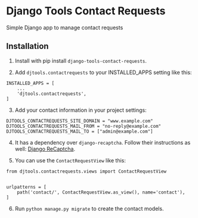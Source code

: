 # Django Tools Contact Requests

Simple Django app to manage contact requests

## Installation

1. Install with pip install `django-tools-contact-requests`.

2. Add `djtools.contactrequests` to your INSTALLED_APPS setting like this:
```
INSTALLED_APPS = [
    ...
    'djtools.contactrequests',
]
```

3. Add your contact information in your project settings:
```
DJTOOLS_CONTACTREQUESTS_SITE_DOMAIN = "www.example.com"
DJTOOLS_CONTACTREQUESTS_MAIL_FROM = "no-reply@example.com"
DJTOOLS_CONTACTREQUESTS_MAIL_TO = ["admin@example.com"]
```

4. It has a dependency over `django-recaptcha`. Follow their instructions as well:
[Django ReCaptcha](https://github.com/praekelt/django-recaptcha).


5. You can use the `ContactRequestView` like this:
```
from djtools.contactrequests.views import ContactRequestView


urlpatterns = [
    path('contact/', ContactRequestView.as_view(), name='contact'),
]
```

6. Run `python manage.py migrate` to create the contact models.
